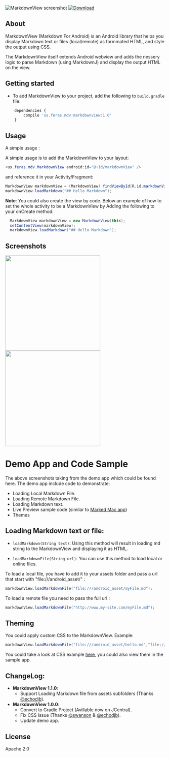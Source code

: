 
![MarkdownView screenshot](http://i.imgur.com/EDDSxZK.jpg)
[ ![Download](https://api.bintray.com/packages/falnatsheh/maven/MarkdownView/images/download.svg) ](https://bintray.com/falnatsheh/maven/MarkdownView/_latestVersion)

## About

MarkdownView (Markdown For Android) is an Android library that helps you display Markdown text or files (local/remote) as formmated HTML, and style the output using CSS. 

The MarkdownView itself extends Android webview and adds the nessery logic to parse Markdown (using MarkdownJ) and display the output HTML on the view. 

## Getting started

- To add MarkdownView to your project, add the following to `build.gradle` file:
```javascript
	dependencies { 
	    compile 'us.feras.mdv:markdownview:1.0'
	}
```

## Usage

A simple usage :

 
A simple usage is to add the MarkdownView to your layout: 

```java
<us.feras.mdv.MarkdownView android:id="@+id/markdownView" />
```

and reference it in your Activity/Fragment:  

```java
MarkdownView markdownView = (MarkdownView) findViewById(R.id.markdownView);
markdownView.loadMarkdown("## Hello Markdown"); 
```
**Note**:
You could also create the view by code. Below an example of how to set the whole activity to be a MarkdownView by Adding the following to your onCreate method:

```java
  MarkdownView markdownView = new MarkdownView(this);
  setContentView(markdownView);
  markdownView.loadMarkdown("## Hello Markdown"); 
```

## Screenshots

<img src="http://i.imgur.com/gY8eXaj.jpg" width="300"> 
<img src="http://i.imgur.com/ETHYbCv.jpg" width="300"> 

# Demo App and Code Sample

The above screenshots taking from the demo app which could be found here. The demo app include code to demonstrate: 

- Loading Local Markdown File. 
- Loading Remote Markdown File. 
- Loading Markdown text.
- Live Preview sample code (similar to [Marked Mac app](http://marked2app.com/))
- Themes

## Loading Markdown text or file: 

- `loadMarkdown(String text)`:
Using this method will result in loading md string to the MarkdownView and displaying it as HTML. 

 
- `loadMarkdownFile(String url)`:
You can use this method to load local or online files. 

To load a local file, you have to add it to your assets folder and pass a url that start with "file:///android_asset/" : 

```java
markdownView.loadMarkdownFile("file:///android_asset/myFile.md");
```

To load a remote file you need to pass the full url :    

```java
markdownView.loadMarkdownFile("http://www.my-site.com/myFile.md");
```

## Theming

You could apply custom CSS to the MarkdownView. Example: 

```java
markdownView.loadMarkdownFile("file:///android_asset/hello.md","file:///android_asset/MyCustomTheme.css");
```
You could take a look at CSS example [here](https://github.com/falnatsheh/MarkdownView/tree/master/MarkdownViewDemo/assets/markdown_css_themes), you could also view them in the sample app.

## ChangeLog: 

- **MarkdownView 1.1.0**:
	- Support Loading Markdown file from assets subfolders (Thanks [@echodjb](https://github.com/DiegoRosado)). 
- **MarkdownView 1.0.0**:
	- Convert to Gradle Project (Avillable now on JCentral). 
	- Fix CSS Issue (Thanks [@swanson](https://github.com/swanson) & [@echodjb](https://github.com/echodjb)). 
	- Update demo app.  

						
## License
Apache 2.0
